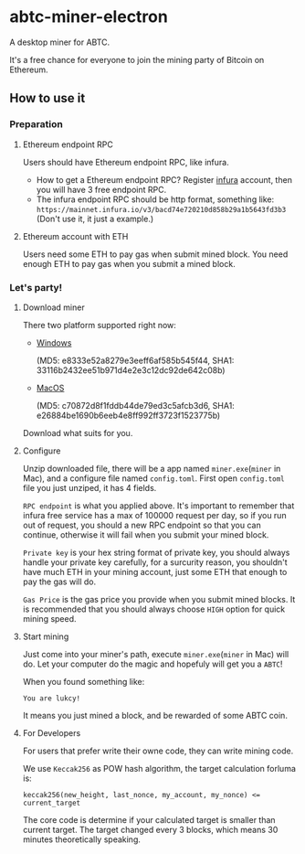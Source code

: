 # abtc-miner-electron
A desktop miner for ABTC.

It's a free chance for everyone to join the mining party of Bitcoin on Ethereum.

## How to use it

### Preparation
1. Ethereum endpoint RPC

    Users should have Ethereum endpoint RPC, like infura.
    * How to get a Ethereum endpoint RPC? Register [infura](https://infura.io/) account, then you will have 3 free endpoint RPC.
    * The infura endpoint RPC should be http format, something like: `https://mainnet.infura.io/v3/bacd74e720210d858b29a1b5643fd3b3` (Don't use it, it just a example.)
   
2. Ethereum account with ETH

    Users need some ETH to pay gas when submit mined block. You need enough ETH to pay gas when you submit a mined block.


### Let's party!

1. Download miner

    There two platform supported right now: 
    * [Windows](https://github.com/Algorithmic-Bitcoin/abtc-miner/releases/download/0.2.0/abtc-miner-win-v0.2.0.zip) 
    
        (MD5: e8333e52a8279e3eeff6af585b545f44, SHA1: 33116b2432ee51b971d4e2e3c12dc92de642c08b)
    * [MacOS](https://github.com/Algorithmic-Bitcoin/abtc-miner/releases/download/0.2.0/abtc-miner-mac-v0.2.0.zip) 
    
        (MD5: c70872d8f1fddb44de79ed3c5afcb3d6, SHA1: e26884be1690b6eeb4e8ff992ff3723f1523775b)
    
    Download what suits for you.

2. Configure

    Unzip downloaded file, there will be a app named `miner.exe`(`miner` in Mac), and a configure file named `config.toml`. First open `config.toml` file you just unziped, it has 4 fields.
    
    `RPC endpoint` is what you applied above. It's important to remember that infura free service has a max of 100000 request per day, so if you run out of request, you should a new RPC endpoint so that you can continue, otherwise it will fail when you submit your mined block.
    
    `Private key` is your hex string format of private key, you should always handle your private key carefully, for a surcurity reason, you shouldn't have much ETH in your mining account, just some ETH that enough to pay the gas will do.
    
    `Gas Price` is the gas price you provide when you submit mined blocks. It is recommended that you should always choose `HIGH` option for quick mining speed.
    
3. Start mining

    Just come into your miner's path, execute `miner.exe`(`miner` in Mac) will do. Let your computer do the magic and hopefuly will get you a `ABTC`!
    
    When you found something like:
    ```
    You are lukcy!
    ```
    It means you just mined a block, and be rewarded of some ABTC coin.
    
 4. For Developers
 
    For users that prefer write their owne code, they can write mining code.
    
    We use `Keccak256` as POW hash algorithm, the target calculation forluma is: 
    ```
    keccak256(new_height, last_nonce, my_account, my_nonce) <= current_target
    ```
    
    The core code is determine if your calculated target is smaller than current target. The target changed every 3 blocks, which means 30 minutes theoretically speaking.

